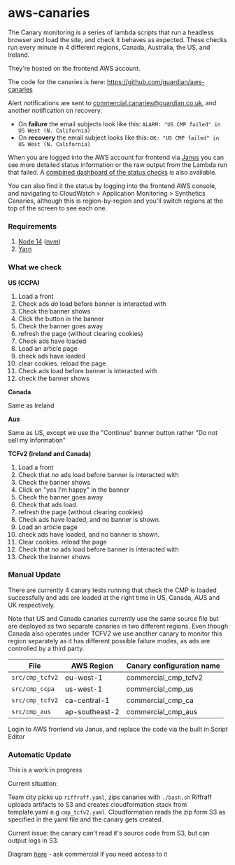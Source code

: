 # aws-canaries

The Canary monitoring is a series of lambda scripts that run a headless browser and load the site, and check it behaves as expected.
These checks run every minute in 4 different regions, Canada, Australia, the US, and Ireland.

They're hosted on the frontend AWS account.

The code for the canaries is here:
<https://github.com/guardian/aws-canaries>

Alert notifications are sent to commercial.canaries@guardian.co.uk, and another notification on recovery.

- On **failure** the email subjects look like this: `ALARM: "US CMP failed" in US West (N. California)`
- On **recovery** the email subject looks like this: `OK: "US CMP failed" in US West (N. California)`

When you are logged into the AWS account for frontend via [Janus](https://janus.gutools.co.uk/) you can see more detailed status information or the raw output from the Lambda run that failed.
A [combined dashboard of the status checks](https://eu-west-1.console.aws.amazon.com/cloudwatch/home?region=eu-west-1#dashboards:name=Commercial-Canaries;start=PT3H) is also available.

You can also find it the status by logging into the frontend AWS console, and navigating to CloudWatch > Application Monitoring > Synthetics Canaries, although this is region-by-region and you'll switch regions at the top of the screen to see each one.


### Requirements

1. [Node 14](https://nodejs.org/en/download/) ([nvm](https://github.com/nvm-sh/nvm))
2. [Yarn](https://classic.yarnpkg.com/en/docs/install/)

### What we check

**US (CCPA)**

1. Load a front
2. Check ads _do_ load before banner is interacted with
3. Check the banner shows
4. Click the button in the banner
5. Check the banner goes away
6. refresh the page (without clearing cookies)
7. Check ads have loaded
8. Load an article page
9. check ads have loaded
10. clear cookies. reload the page
11. Check ads load before banner is interacted with
12. check the banner shows

**Canada**

Same as Ireland

**Aus**

Same as US, except we use the "Continue" banner button rather "Do not sell my information"

**TCFv2 (Ireland and Canada)**

1. Load a front
2. Check that _no_ ads load before banner is interacted with
3. Check the banner shows
4. Click on "yes I'm happy" in the banner
5. Check the banner goes away
6. Check that ads load.
7. refresh the page (without clearing cookies)
8. Check ads have loaded, and no banner is shown.
9. Load an article page
10. check ads have loaded, and no banner is shown.
11. Clear cookies. reload the page
12. Check that _no_ ads load before banner is interacted with
13. Check the banner shows

### Manual Update

There are currently 4 canary tests running that check the CMP is loaded successfully and ads are loaded at the right time in US, Canada, AUS and UK respectively.

Note that US and Canada canaries currently use the same source file but are deployed as two separate canaries in two different regions. Even though Canada also operates under TCFV2 we use another canary to monitor this region separately as it has different possible failure modes, as ads are controlled by a third party.

| File            | AWS Region     | Canary configuration name |
| --------------- | -------------- | ------------------------- |
| `src/cmp_tcfv2` | eu-west-1      | commercial_cmp_tcfv2      |
| `src/cmp_ccpa`  | us-west-1      | commercial_cmp_us         |
| `src/cmp_tcfv2` | ca-central-1   | commercial_cmp_ca         |
| `src/cmp_aus`   | ap-southeast-2 | commercial_cmp_aus        |

Login to AWS frontend via Janus, and replace the code via the built in Script Editor

### Automatic Update

This is a work in progress

Current situation:

Team city picks up `riffraff.yaml`, zips canaries with `./bash.sh`
Riffraff uploads artifacts to S3 and creates cloudformation stack from template.yaml e.g `cmp_tcfv2.yaml`.
Cloudformation reads the zip form S3 as specified in the yaml file and the canary gets created.

Current issue: the canary can't read it's source code from S3, but can output logs in S3.

Diagram [here](https://docs.google.com/presentation/d/1l8QFoq7siUWdJMRq_qc8vLcNf1iFhXH5aKx3Ok5xEu4/edit#slide=id.gb8f2b491c7_0_44) - ask commercial if you need access to it
